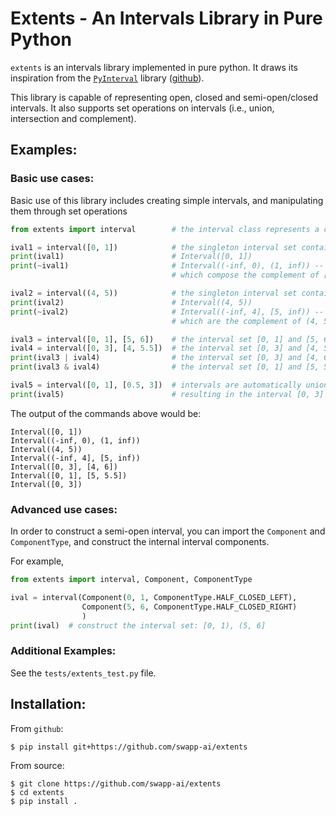 # Extents - An Intervals Library in Pure Python

`extents` is an intervals library implemented in pure python. 
It draws its inspiration from the [`PyInterval`](https://pyinterval.readthedocs.io/en/latest/) 
library ([github](https://github.com/taschini/pyinterval)).

This library is capable of representing open, closed and semi-open/closed intervals.
It also supports set operations on intervals (i.e., union, intersection and complement).


## Examples:

### Basic use cases:

Basic use of this library includes creating simple intervals, and manipulating them 
through set operations


```python
from extents import interval        # the interval class represents a collection of intervals

ival1 = interval([0, 1])            # the singleton interval set containing the closed interval [0, 1]
print(ival1)                        # Interval([0, 1])
print(~ival1)                       # Interval((-inf, 0), (1, inf)) -- the interval set of (-inf, 0) and (1, inf) -- 
                                    # which compose the complement of [0, 1]

ival2 = interval((4, 5))            # the singleton interval set containing the open interval (4, 5)
print(ival2)                        # Interval((4, 5))
print(~ival2)                       # Interval((-inf, 4], [5, inf)) -- the interval set of (-inf, 4] and [5, inf) --
                                    # which are the complement of (4, 5)]

ival3 = interval([0, 1], [5, 6])    # the interval set [0, 1] and [5, 6]
ival4 = interval([0, 3], [4, 5.5])  # the interval set [0, 3] and [4, 5.5]
print(ival3 | ival4)                # the interval set [0, 3] and [4, 6], which is the union of ival3 and ival4
print(ival3 & ival4)                # the interval set [0, 1] and [5, 5.5], which is the intersection of ival3 and ival4

ival5 = interval([0, 1], [0.5, 3])  # intervals are automatically union-ed during construction.
print(ival5)                        # resulting in the interval [0, 3]
```

The output of the commands above would be:

```
Interval([0, 1])
Interval((-inf, 0), (1, inf))
Interval((4, 5))
Interval((-inf, 4], [5, inf))
Interval([0, 3], [4, 6])
Interval([0, 1], [5, 5.5])
Interval([0, 3])
```

### Advanced use cases:

In order to construct a semi-open interval, you can import the `Component` and `ComponentType`,
and construct the internal interval components.

For example,
```python
from extents import interval, Component, ComponentType

ival = interval(Component(0, 1, ComponentType.HALF_CLOSED_LEFT),
                Component(5, 6, ComponentType.HALF_CLOSED_RIGHT)
                )
print(ival)  # construct the interval set: [0, 1), (5, 6]
```

### Additional Examples:

See the `tests/extents_test.py` file. 

## Installation:

From `github`:
```shell
$ pip install git+https://github.com/swapp-ai/extents
```

From source:
```shell
$ git clone https://github.com/swapp-ai/extents
$ cd extents
$ pip install .
```
